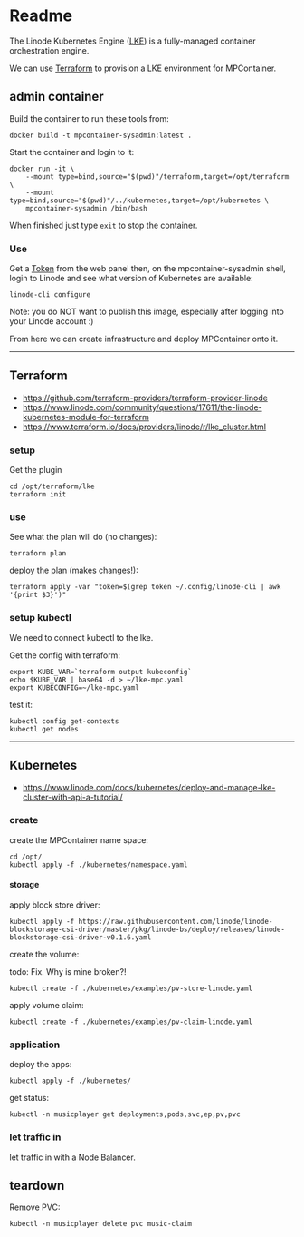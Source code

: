 # Readme

The Linode Kubernetes Engine ([LKE](https://www.linode.com/products/kubernetes/)) is a fully-managed container orchestration engine.

We can use [Terraform](https://www.terraform.io/) to provision a LKE environment for MPContainer.

## admin container

Build the container to run these tools from:

```shell
docker build -t mpcontainer-sysadmin:latest .
```

Start the container and login to it:

```shell
docker run -it \
    --mount type=bind,source="$(pwd)"/terraform,target=/opt/terraform \
    --mount type=bind,source="$(pwd)"/../kubernetes,target=/opt/kubernetes \
    mpcontainer-sysadmin /bin/bash
```

When finished just type `exit` to stop the container.

### Use

Get a [Token](https://cloud.linode.com/profile/tokens) from the web panel then, on the mpcontainer-sysadmin shell, login to Linode and see what version of Kubernetes are available:

```shell
linode-cli configure
```

Note: you do NOT want to publish this image, especially after logging into your Linode account :)

From here we can create infrastructure and deploy MPContainer onto it.

---

## Terraform

* https://github.com/terraform-providers/terraform-provider-linode
* https://www.linode.com/community/questions/17611/the-linode-kubernetes-module-for-terraform
* https://www.terraform.io/docs/providers/linode/r/lke_cluster.html

### setup

Get the plugin

```shell
cd /opt/terraform/lke
terraform init
```

### use

See what the plan will do (no changes):

```
terraform plan
```

deploy the plan (makes changes!):

```
terraform apply -var "token=$(grep token ~/.config/linode-cli | awk '{print $3}')"
```

### setup kubectl

We need to connect kubectl to the lke.

Get the config with terraform:

```
export KUBE_VAR=`terraform output kubeconfig`
echo $KUBE_VAR | base64 -d > ~/lke-mpc.yaml
export KUBECONFIG=~/lke-mpc.yaml
```

test it:

```
kubectl config get-contexts
kubectl get nodes
```

---

## Kubernetes

* https://www.linode.com/docs/kubernetes/deploy-and-manage-lke-cluster-with-api-a-tutorial/

### create

create the MPContainer name space:

```shell
cd /opt/
kubectl apply -f ./kubernetes/namespace.yaml
```

#### storage

apply block store driver:

```shell
kubectl apply -f https://raw.githubusercontent.com/linode/linode-blockstorage-csi-driver/master/pkg/linode-bs/deploy/releases/linode-blockstorage-csi-driver-v0.1.6.yaml
```

create the volume:

todo: Fix. Why is mine broken?!

```shell
kubectl create -f ./kubernetes/examples/pv-store-linode.yaml
```

apply volume claim:

```shell
kubectl create -f ./kubernetes/examples/pv-claim-linode.yaml
```

### application

deploy the apps:

```shell
kubectl apply -f ./kubernetes/
```

get status:

```shell
kubectl -n musicplayer get deployments,pods,svc,ep,pv,pvc
```

### let traffic in

let traffic in with a Node Balancer.

## teardown

Remove PVC:

```shell
kubectl -n musicplayer delete pvc music-claim
```
